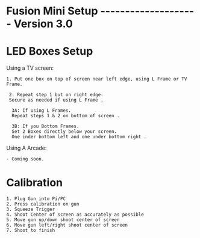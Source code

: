 # Fusion Mini Setup -------------------- Version 3.0


# LED  Boxes Setup

Using a TV screen:

    1. Put one box on top of screen near left edge, using L Frame or TV Frame. 
    
     2. Repeat step 1 but on right edge.
     Secure as needed if using L Frame . 
     
      3A: If using L Frames. 
      Repeat steps 1 & 2 on bottom of screen .
      
      3B: If you Bottom Frames. 
      Set 2 Boxes directly below your screen. 
      One inder bottom left and one under bottom right . 

Using A Arcade:

    - Coming soon.

# Calibration

    1. Plug Gun into Pi/PC
    2. Press calibration on gun
    3. Squeeze Trigger
    4. Shoot Center of screen as accurately as possible
    5. Move gun up/down shoot center of screen
    6. Move gun left/right shoot center of screen
    7. Shoot to finish
